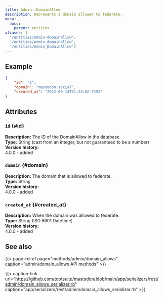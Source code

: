 ```yaml
---
title: Admin::DomainAllow
description: Represents a domain allowed to federate.
menu:
  docs:
    parent: entities
aliases: [
  "/entities/admin-domainallow",
  "/entities/admin_domainallow",
  "/entities/Admin_DomainAllow"]
---
```


## Example

```json
{
	"id": "1",
	"domain": "mastodon.social",
	"created_at": "2022-09-14T21:23:02.755Z"
}
```

## Attributes

### `id` {#id}

**Description:** The ID of the DomainAllow in the database.\
**Type:** String (cast from an integer, but not guaranteed to be a number)\
**Version history:**\
4.0.0 - added

### `domain` {#domain}

**Description:** The domain that is allowed to federate.\
**Type:** String\
**Version history:**\
4.0.0 - added

### `created_at` {#created_at}

**Description:** When the domain was allowed to federate.\
**Type:** String (ISO 8601 Datetime)\
**Version history:**\
4.0.0 - added

## See also

{{< page-relref page="methods/admin/domain_allows" caption="admin/domain_allows API methods" >}}

{{< caption-link url="https://github.com/tootsuite/mastodon/blob/main/app/serializers/rest/admin/domain_allows_serializer.rb" caption="app/serializers/rest/admin/domain_allows_serializer.rb" >}}